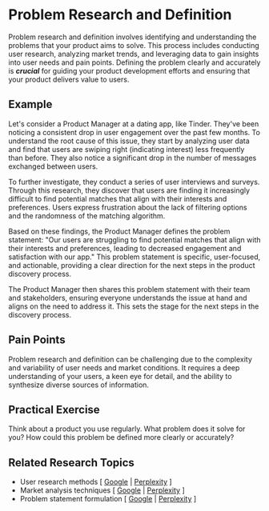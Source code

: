 # Problem Research and Definition

Problem research and definition involves identifying and understanding the problems that your product aims to solve. This process includes conducting user research, analyzing market trends, and leveraging data to gain insights into user needs and pain points. Defining the problem clearly and accurately is _**crucial**_ for guiding your product development efforts and ensuring that your product delivers value to users.

## Example

Let's consider a Product Manager at a dating app, like Tinder. They've been noticing a consistent drop in user engagement over the past few months. To understand the root cause of this issue, they start by analyzing user data and find that users are swiping right (indicating interest) less frequently than before. They also notice a significant drop in the number of messages exchanged between users.

To further investigate, they conduct a series of user interviews and surveys. Through this research, they discover that users are finding it increasingly difficult to find potential matches that align with their interests and preferences. Users express frustration about the lack of filtering options and the randomness of the matching algorithm.

Based on these findings, the Product Manager defines the problem statement: "Our users are struggling to find potential matches that align with their interests and preferences, leading to decreased engagement and satisfaction with our app." This problem statement is specific, user-focused, and actionable, providing a clear direction for the next steps in the product discovery process.

The Product Manager then shares this problem statement with their team and stakeholders, ensuring everyone understands the issue at hand and aligns on the need to address it. This sets the stage for the next steps in the discovery process.

## Pain Points

Problem research and definition can be challenging due to the complexity and variability of user needs and market conditions. It requires a deep understanding of your users, a keen eye for detail, and the ability to synthesize diverse sources of information.

## Practical Exercise

Think about a product you use regularly. What problem does it solve for you? How could this problem be defined more clearly or accurately?

## Related Research Topics

* User research methods \[ [Google](https://www.google.com/search?q=User%20research%20methods%20in%20product%20management) | [Perplexity](https://www.perplexity.ai/?q=User%20research%20methods%20in%20product%20management) ]
* Market analysis techniques \[ [Google](https://www.google.com/search?q=Market%20analysis%20techniques%20in%20product%20management) | [Perplexity](https://www.perplexity.ai/?q=Market%20analysis%20techniques%20in%20product%20management) ]
* Problem statement formulation \[ [Google](https://www.google.com/search?q=Problem%20statement%20formulation%20in%20product%20management) | [Perplexity](https://www.perplexity.ai/?q=Problem%20statement%20formulation%20in%20product%20management) ]
